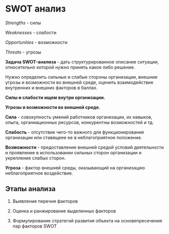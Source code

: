 # SWOT анализ

_Strengths_ - силы

_Weaknesses_ - слабости

_Opportunities_ - возможности

_Threats_ - угрозы

**Задача SWOT-анализа** - дать структурированное описание ситуации, относительно которой нужно принять какое либо решение.

Нужно определить сильные и слабые стороны организации, внешние угрозы и возможности во внешней среде, оценить взаимодействие внутренних и внешних факторов в баллах.

**Силы и слабости ищем внутри организации.**

**Угрозы и возможности во внешней среде.**

**Сила** - совокупность умений работников организации, их навыков, опыта, органиационных ресурсов, конкурентны возможностей и тд.

**Слабость** - отсутствие  чего-то важного для функционирования организации или ставящеее ее в неблагоприятное положение.

**Возможности** - предоставление внешней средой условий деятельности и проявление в использовании сильных сторон организации и укрепление слабых сторон.

**Угроза** - фактор внешней среды, оказывающий на организацию неблагоприятное воздействие.

## Этапы анализа

1. Выявление перечня факторов

2. Оценка и ранжирование выделенных факторов

3. Формулирование стратегий развития объекта на основепресечения пар факторов SWOT